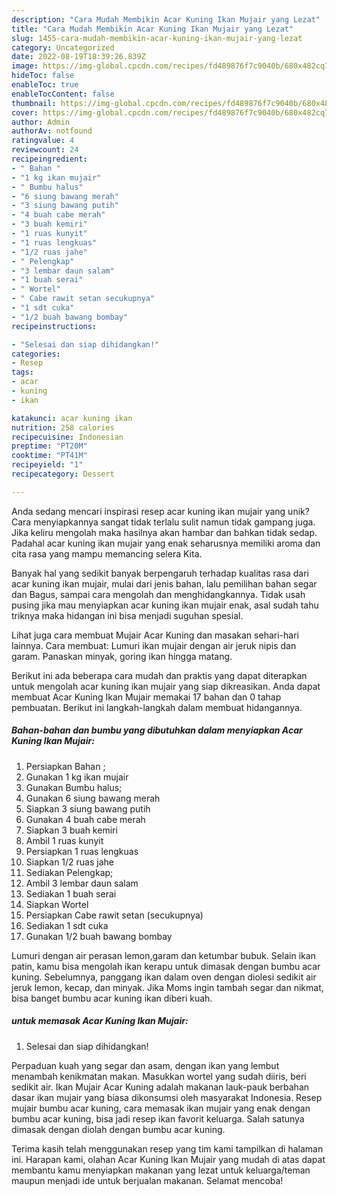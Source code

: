 ```yaml
---
description: "Cara Mudah Membikin Acar Kuning Ikan Mujair yang Lezat"
title: "Cara Mudah Membikin Acar Kuning Ikan Mujair yang Lezat"
slug: 1455-cara-mudah-membikin-acar-kuning-ikan-mujair-yang-lezat
category: Uncategorized
date: 2022-08-19T18:39:26.839Z
image: https://img-global.cpcdn.com/recipes/fd489876f7c9040b/680x482cq70/acar-kuning-ikan-mujair-foto-resep-utama.jpg
hideToc: false
enableToc: true
enableTocContent: false
thumbnail: https://img-global.cpcdn.com/recipes/fd489876f7c9040b/680x482cq70/acar-kuning-ikan-mujair-foto-resep-utama.jpg
cover: https://img-global.cpcdn.com/recipes/fd489876f7c9040b/680x482cq70/acar-kuning-ikan-mujair-foto-resep-utama.jpg
author: Admin
authorAv: notfound
ratingvalue: 4
reviewcount: 24
recipeingredient:
- " Bahan "
- "1 kg ikan mujair"
- " Bumbu halus"
- "6 siung bawang merah"
- "3 siung bawang putih"
- "4 buah cabe merah"
- "3 buah kemiri"
- "1 ruas kunyit"
- "1 ruas lengkuas"
- "1/2 ruas jahe"
- " Pelengkap"
- "3 lembar daun salam"
- "1 buah serai"
- " Wortel"
- " Cabe rawit setan secukupnya"
- "1 sdt cuka"
- "1/2 buah bawang bombay"
recipeinstructions:

- "Selesai dan siap dihidangkan!"
categories:
- Resep
tags:
- acar
- kuning
- ikan

katakunci: acar kuning ikan 
nutrition: 258 calories
recipecuisine: Indonesian
preptime: "PT20M"
cooktime: "PT41M"
recipeyield: "1"
recipecategory: Dessert

---
```





Anda sedang mencari inspirasi resep acar kuning ikan mujair yang unik? Cara menyiapkannya sangat tidak terlalu sulit namun tidak gampang juga. Jika keliru mengolah maka hasilnya akan hambar dan bahkan tidak sedap. Padahal acar kuning ikan mujair yang enak seharusnya memiliki aroma dan cita rasa yang mampu memancing selera Kita.





Banyak hal yang sedikit banyak berpengaruh terhadap kualitas rasa dari acar kuning ikan mujair, mulai dari jenis bahan, lalu pemilihan bahan segar dan Bagus, sampai cara mengolah dan menghidangkannya. Tidak usah pusing jika mau menyiapkan acar kuning ikan mujair enak,      asal sudah tahu triknya maka hidangan ini bisa menjadi suguhan spesial.














Lihat juga cara membuat Mujair Acar Kuning dan masakan sehari-hari lainnya. Cara membuat: Lumuri ikan mujair dengan air jeruk nipis dan garam. Panaskan minyak, goring ikan hingga matang.






Berikut ini ada beberapa cara mudah dan praktis yang dapat diterapkan untuk mengolah acar kuning ikan mujair yang siap dikreasikan. Anda dapat membuat Acar Kuning Ikan Mujair memakai 17 bahan dan 0 tahap pembuatan. Berikut ini langkah-langkah dalam membuat hidangannya.

<!--inarticleads1-->

##### Bahan-bahan dan bumbu yang dibutuhkan dalam menyiapkan Acar Kuning Ikan Mujair:

1. Persiapkan  Bahan ;
1. Gunakan 1 kg ikan mujair
1. Gunakan  Bumbu halus;
1. Gunakan 6 siung bawang merah
1. Siapkan 3 siung bawang putih
1. Gunakan 4 buah cabe merah
1. Siapkan 3 buah kemiri
1. Ambil 1 ruas kunyit
1. Persiapkan 1 ruas lengkuas
1. Siapkan 1/2 ruas jahe
1. Sediakan  Pelengkap;
1. Ambil 3 lembar daun salam
1. Sediakan 1 buah serai
1. Siapkan  Wortel
1. Persiapkan  Cabe rawit setan (secukupnya)
1. Sediakan 1 sdt cuka
1. Gunakan 1/2 buah bawang bombay


Lumuri dengan air perasan lemon,garam dan ketumbar bubuk. Selain ikan patin, kamu bisa mengolah ikan kerapu untuk dimasak dengan bumbu acar kuning. Sebelumnya, panggang ikan dalam oven dengan diolesi sedikit air jeruk lemon, kecap, dan minyak. Jika Moms ingin tambah segar dan nikmat, bisa banget bumbu acar kuning ikan diberi kuah. 

<!--inarticleads2-->

#####  untuk memasak Acar Kuning Ikan Mujair:


1. Selesai dan siap dihidangkan!

Perpaduan kuah yang segar dan asam, dengan ikan yang lembut menambah kenikmatan makan. Masukkan wortel yang sudah diiris, beri sedikit air. Ikan Mujair Acar Kuning adalah makanan lauk-pauk berbahan dasar ikan mujair yang biasa dikonsumsi oleh masyarakat Indonesia. Resep mujair bumbu acar kuning, cara memasak ikan mujair yang enak dengan bumbu acar kuning, bisa jadi resep ikan favorit keluarga. Salah satunya dimasak dengan diolah dengan bumbu acar kuning. 

Terima kasih telah menggunakan resep yang tim kami tampilkan di halaman ini. Harapan kami, olahan Acar Kuning Ikan Mujair yang mudah di atas dapat membantu kamu menyiapkan makanan yang lezat untuk keluarga/teman maupun menjadi ide untuk berjualan makanan. Selamat mencoba!
